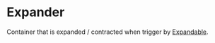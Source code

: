 # Expander

Container that is expanded / contracted when trigger by [Expandable](/styleguide/components/expandable).
